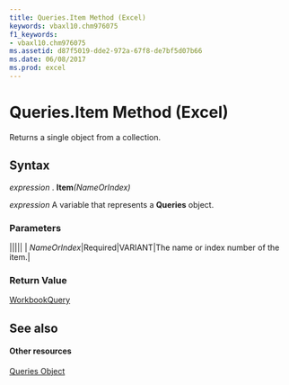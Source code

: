 ```yaml
---
title: Queries.Item Method (Excel)
keywords: vbaxl10.chm976075
f1_keywords:
- vbaxl10.chm976075
ms.assetid: d87f5019-dde2-972a-67f8-de7bf5d07b66
ms.date: 06/08/2017
ms.prod: excel
---
```



# Queries.Item Method (Excel)

Returns a single object from a collection.


## Syntax

 _expression_ . **Item**_(NameOrIndex)_

 _expression_ A variable that represents a **Queries** object.


### Parameters



|||||
| _NameOrIndex_|Required|VARIANT|The name or index number of the item.|

### Return Value

[WorkbookQuery](Excel.workbookquery.md)


## See also


#### Other resources


[Queries Object](Excel.queries.md)


